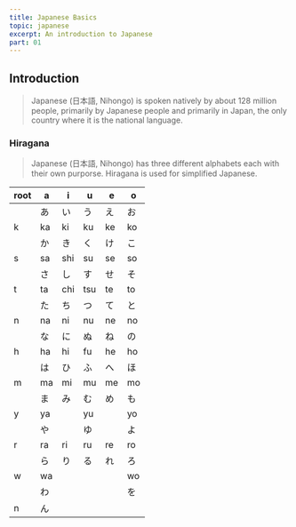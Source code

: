 ```yaml
---
title: Japanese Basics
topic: japanese
excerpt: An introduction to Japanese
part: 01
---
```


## Introduction

> Japanese (日本語, Nihongo) is spoken natively by about 128 million people, primarily by Japanese people and primarily in Japan, the only country where it is the national language.

### Hiragana

> Japanese (日本語, Nihongo) has three different alphabets each with their own purporse. Hiragana is used for simplified Japanese.

| root | a   | i   | u   | e   | o   |
| ---- | --- | --- | --- | --- | --- |
|      | あ  | い  | う  | え  | お  |
| k    | ka  | ki  | ku  | ke  | ko  |
|      | か  | き  | く  | け  | こ  |
| s    | sa  | shi | su  | se  | so  |
|      | さ  | し  | す  | せ  | そ  |
| t    | ta  | chi | tsu | te  | to  |
|      | た  | ち  | つ  | て  | と  |
| n    | na  | ni  | nu  | ne  | no  |
|      | な  | に  | ぬ  | ね  | の  |
| h    | ha  | hi  | fu  | he  | ho  |
|      | は  | ひ  | ふ  | へ  | ほ  |
| m    | ma  | mi  | mu  | me  | mo  |
|      | ま  | み  | む  | め  | も  |
| y    | ya  |     | yu  |     | yo  |
|      | や  |     | ゆ  |     | よ  |
| r    | ra  | ri  | ru  | re  | ro  |
|      | ら  | り  | る  | れ  | ろ  |
| w    | wa  |     |     |     | wo  |
|      | わ  |     |     |     | を  |
| n    | ん  |     |     |     |     |
